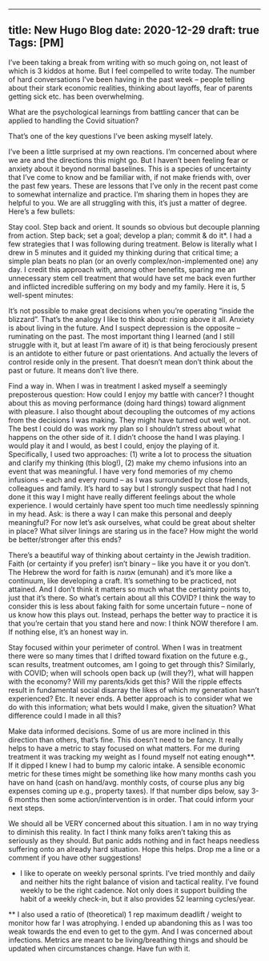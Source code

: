 
---
title: New Hugo Blog
date: 2020-12-29
draft: true
Tags: [PM]
---


I’ve been taking a break from writing with so much going on, not least of which is 3 kiddos at home. But I feel compelled to write today. The number of hard conversations I’ve been having in the past week – people telling about their stark economic realities, thinking about layoffs, fear of parents getting sick etc. has been overwhelming.

What are the psychological learnings from battling cancer that can be applied to handling the Covid situation?

That’s one of the key questions I’ve been asking myself lately.

I’ve been a little surprised at my own reactions. I’m concerned about where we are and the directions this might go. But I haven’t been feeling fear or anxiety about it beyond normal baselines. This is a species of uncertainty that I’ve come to know and be familiar with, if not make friends with, over the past few years. These are lessons that I’ve only in the recent past come to somewhat internalize and practice. I’m sharing them in hopes they are helpful to you. We are all struggling with this, it’s just a matter of degree. Here’s a few bullets:

Stay cool. Step back and orient. It sounds so obvious but decouple planning from action. Step back; set a goal; develop a plan; commit & do it*. I had a few strategies that I was following during treatment. Below is literally what I drew in 5 minutes and it guided my thinking during that critical time; a simple plan beats no plan (or an overly complex/non-implemented one) any day. I credit this approach with, among other benefits, sparing me an unnecessary stem cell treatment that would have set me back even further and inflicted incredible suffering on my body and my family. Here it is, 5 well-spent minutes:

It’s not possible to make great decisions when you’re operating “inside the blizzard”. That’s the analogy I like to think about: rising above it all. Anxiety is about living in the future. And I suspect depression is the opposite – ruminating on the past. The most important thing I learned (and I still struggle with it, but at least I’m aware of it) is that being ferociously present is an antidote to either future or past orientations. And actually the levers of control reside only in the present. That doesn’t mean don’t think about the past or future. It means don’t live there.

Find a way in. When I was in treatment I asked myself a seemingly preposterous question: How could I enjoy my battle with cancer? I thought about this as moving performance (doing hard things) toward alignment with pleasure. I also thought about decoupling the outcomes of my actions from the decisions I was making. They might have turned out well, or not. The best I could do was work my plan so I shouldn’t stress about what happens on the other side of it. I didn’t choose the hand I was playing. I would play it and I would, as best I could, enjoy the playing of it. Specifically, I used two approaches: (1) write a lot to process the situation and clarify my thinking (this blog!), (2) make my chemo infusions into an event that was meaningful. I have very fond memories of my chemo infusions – each and every round – as I was surrounded by close friends, colleagues and family. It’s hard to say but I strongly suspect that had I not done it this way I might have really different feelings about the whole experience. I would certainly have spent too much time needlessly spinning in my head. Ask: is there a way I can make this personal and deeply meaningful? For now let’s ask ourselves, what could be great about shelter in place? What silver linings are staring us in the face? How might the world be better/stronger after this ends?

There’s a beautiful way of thinking about certainty in the Jewish tradition. Faith (or certainty if you prefer) isn’t binary – like you have it or you don’t. The Hebrew the word for faith is אמונה (emunah) and it’s more like a continuum, like developing a craft. It’s something to be practiced, not attained. And I don’t think it matters so much what the certainty points to, just that it’s there. So what’s certain about all this COVID? I think the way to consider this is less about faking faith for some uncertain future – none of us know how this plays out. Instead, perhaps the better way to practice it is that you’re certain that you stand here and now: I think NOW therefore I am. If nothing else, it’s an honest way in.

Stay focused within your perimeter of control. When I was in treatment there were so many times that I drifted toward fixation on the future e.g., scan results, treatment outcomes, am I going to get through this? Similarly, with COVID; when will schools open back up (will they?), what will happen with the economy? Will my parents/kids get this? Will the ripple effects result in fundamental social disarray the likes of which my generation hasn’t experienced? Etc. It never ends. A better approach is to consider what we do with this information; what bets would I make, given the situation? What difference could I made in all this?

Make data informed decisions. Some of us are more inclined in this direction than others, that’s fine. This doesn’t need to be fancy. It really helps to have a metric to stay focused on what matters. For me during treatment it was tracking my weight as I found myself not eating enough**. If it dipped I knew I had to bump my caloric intake. A sensible economic metric for these times might be something like how many months cash you have on hand (cash on hand/avg. monthly costs, of course plus any big expenses coming up e.g., property taxes). If that number dips below, say 3-6 months then some action/intervention is in order. That could inform your next steps.

We should all be VERY concerned about this situation. I am in no way trying to diminish this reality. In fact I think many folks aren’t taking this as seriously as they should. But panic adds nothing and in fact heaps needless suffering onto an already hard situation. Hope this helps. Drop me a line or a comment if you have other suggestions!

* I like to operate on weekly personal sprints. I’ve tried monthly and daily and neither hits the right balance of vision and tactical reality. I’ve found weekly to be the right cadence. Not only does it support building the habit of a weekly check-in, but it also provides 52 learning cycles/year.

** I also used a ratio of (theoretical) 1 rep maximum deadlift / weight to monitor how far I was atrophying. I ended up abandoning this as I was too weak towards the end even to get to the gym. And I was concerned about infections. Metrics are meant to be living/breathing things and should be updated when circumstances change. Have fun with it.
